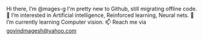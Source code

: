 Hi there, I’m @mages-g
I'm pretty new to Github, still migrating offline code. 
👀 I’m interested in Artificial intelligence, Reinforced learning, Neural nets. 
🌱 I’m currently learning Computer vision.
📫 Reach me via govindmagesh@yahoo.com

